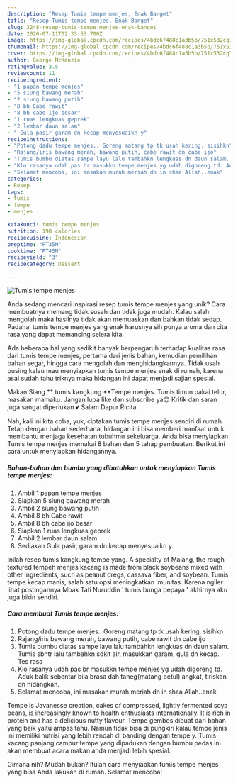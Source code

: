 ```yaml
---
description: "Resep Tumis tempe menjes, Enak Banget"
title: "Resep Tumis tempe menjes, Enak Banget"
slug: 3248-resep-tumis-tempe-menjes-enak-banget
date: 2020-07-11T02:33:53.700Z
image: https://img-global.cpcdn.com/recipes/4bdc6f488c1a3b5b/751x532cq70/tumis-tempe-menjes-foto-resep-utama.jpg
thumbnail: https://img-global.cpcdn.com/recipes/4bdc6f488c1a3b5b/751x532cq70/tumis-tempe-menjes-foto-resep-utama.jpg
cover: https://img-global.cpcdn.com/recipes/4bdc6f488c1a3b5b/751x532cq70/tumis-tempe-menjes-foto-resep-utama.jpg
author: George McKenzie
ratingvalue: 3.5
reviewcount: 11
recipeingredient:
- "1 papan tempe menjes"
- "5 siung bawang merah"
- "2 siung bawang putih"
- "8 bh Cabe rawit"
- "8 bh cabe ijo besar"
- "1 ruas lengkuas geprek"
- "2 lembar daun salam"
- " Gula pasir garam dn kecap menyesuaikn y"
recipeinstructions:
- "Potong dadu tempe menjes.. Goreng matang tp tk usah kering, sisihkn"
- "Rajang/iris bawang merah, bawang putih, cabe rawit dn cabe ijo"
- "Tumis bumbu diatas sampe layu lalu tambahkn lengkuas dn daun salam. Tumis sbntr lalu tambahkn sdkit air, masukkan garam, gula dn kecap. Tes rasa"
- "Klo rasanya udah pas br masukkn tempe menjes yg udah digoreng td. Aduk balik sebentar bila brasa dah taneg(matang betul) angkat, tiriskan dn hidangkan."
- "Selamat mencoba, ini masakan murah meriah dn in shaa Allah..enak"
categories:
- Resep
tags:
- tumis
- tempe
- menjes

katakunci: tumis tempe menjes 
nutrition: 198 calories
recipecuisine: Indonesian
preptime: "PT35M"
cooktime: "PT45M"
recipeyield: "3"
recipecategory: Dessert

---
```



![Tumis tempe menjes](https://img-global.cpcdn.com/recipes/4bdc6f488c1a3b5b/751x532cq70/tumis-tempe-menjes-foto-resep-utama.jpg)

Anda sedang mencari inspirasi resep tumis tempe menjes yang unik? Cara membuatnya memang tidak susah dan tidak juga mudah. Kalau salah mengolah maka hasilnya tidak akan memuaskan dan bahkan tidak sedap. Padahal tumis tempe menjes yang enak harusnya sih punya aroma dan cita rasa yang dapat memancing selera kita.

Ada beberapa hal yang sedikit banyak berpengaruh terhadap kualitas rasa dari tumis tempe menjes, pertama dari jenis bahan, kemudian pemilihan bahan segar, hingga cara mengolah dan menghidangkannya. Tidak usah pusing kalau mau menyiapkan tumis tempe menjes enak di rumah, karena asal sudah tahu triknya maka hidangan ini dapat menjadi sajian spesial.

Makan Siang ** tumis kangkung **Tempe menjes. Tumis timun pakai telur, masakan mamaku. Jangan lupa like dan subscribe ya😍 Kritik dan saran juga sangat diperlukan 💕 Salam Dapur Ricita.


Nah, kali ini kita coba, yuk, ciptakan tumis tempe menjes sendiri di rumah. Tetap dengan bahan sederhana, hidangan ini bisa memberi manfaat untuk membantu menjaga kesehatan tubuhmu sekeluarga. Anda bisa menyiapkan Tumis tempe menjes memakai 8 bahan dan 5 tahap pembuatan. Berikut ini cara untuk menyiapkan hidangannya.

<!--inarticleads1-->

##### Bahan-bahan dan bumbu yang dibutuhkan untuk menyiapkan Tumis tempe menjes:

1. Ambil 1 papan tempe menjes
1. Siapkan 5 siung bawang merah
1. Ambil 2 siung bawang putih
1. Ambil 8 bh Cabe rawit
1. Ambil 8 bh cabe ijo besar
1. Siapkan 1 ruas lengkuas geprek
1. Ambil 2 lembar daun salam
1. Sediakan  Gula pasir, garam dn kecap menyesuaikn y.


Inilah resep tumis kangkung tempe yang. A specialty of Malang, the rough textured tempeh menjes kacang is made from black soybeans mixed with other ingredients, such as peanut dregs, cassava fiber, and soybean. Tumis tempe kecap manis, salah satu opsi meningkatkan imunitas. Karena ngiler lihat postingannya Mbak Tati Nuruddin &#39; tumis bunga pepaya &#39; akhirnya aku juga bikin sendiri. 

<!--inarticleads2-->

##### Cara membuat Tumis tempe menjes:

1. Potong dadu tempe menjes.. Goreng matang tp tk usah kering, sisihkn
1. Rajang/iris bawang merah, bawang putih, cabe rawit dn cabe ijo
1. Tumis bumbu diatas sampe layu lalu tambahkn lengkuas dn daun salam. Tumis sbntr lalu tambahkn sdkit air, masukkan garam, gula dn kecap. Tes rasa
1. Klo rasanya udah pas br masukkn tempe menjes yg udah digoreng td. Aduk balik sebentar bila brasa dah taneg(matang betul) angkat, tiriskan dn hidangkan.
1. Selamat mencoba, ini masakan murah meriah dn in shaa Allah..enak


Tempe is Javanesse creation, cakes of compressed, lightly fermented soya beans, is increasingly known to health enthusiasts internationally. It is rich in protein and has a delicious nutty flavour. Tempe gembos dibuat dari bahan yang baik yaitu ampas tahu. Namun tidak bisa di pungkiri kalau tempe jenis ini memiliki nutrisi yang lebih rendah di banding dengan tempe y. Tumis kacang panjang campur tempe yang dipadukan dengan bumbu pedas ini akan membuat acara makan anda menjadi lebih spesial. 

Gimana nih? Mudah bukan? Itulah cara menyiapkan tumis tempe menjes yang bisa Anda lakukan di rumah. Selamat mencoba!
